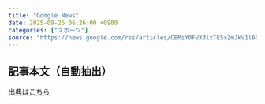 ```yaml
---
title: "Google News"
date: 2025-09-26 06:26:00 +0900
categories: ["スポーツ"]
source: "https://news.google.com/rss/articles/CBMiY0FVX3lxTE5xZmJkV1l6Smh4QldTLUhYcG92TTFZa0IyTGZkTTJBTENReHVERnZlZ2NMV1lpODlXVFVoc3hLM2FlZ0E4czNQX3ZrRVl6ZjlqaEl2QkljRDNUbVZET0dkM21xQQ?oc=5"
---
```


## 記事本文（自動抽出）
<body class="y0K44d EA71Tc" id="readabilityBody"></body>

[出典はこちら](https://news.google.com/rss/articles/CBMiY0FVX3lxTE5xZmJkV1l6Smh4QldTLUhYcG92TTFZa0IyTGZkTTJBTENReHVERnZlZ2NMV1lpODlXVFVoc3hLM2FlZ0E4czNQX3ZrRVl6ZjlqaEl2QkljRDNUbVZET0dkM21xQQ?oc=5)
